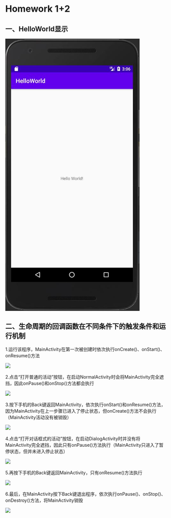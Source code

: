 # **Homework 1+2**

## **一、HelloWorld显示**

![](https://github.com/cwj609690575/2018118112_Android/blob/homework/Homework%201%262/PrintScreen/HelloWorld.JPG)

## **二、生命周期的回调函数在不同条件下的触发条件和运行机制**

1.运行该程序，MainActivity在第一次被创建时依次执行onCreate()、onStart()、onResume()方法

![](https://github.com/cwj609690575/2018118112_Android/blob/homework/Homework%201%2B2/PrintScreen/1.%E5%90%AF%E5%8A%A8%E4%B8%BB%E8%A6%81%E6%B4%BB%E5%8A%A8.JPG)

2.点击“打开普通的活动”按钮，在启动NormalActivity时会将MainActivity完全遮挡，因此onPause()和onStop()方法都会执行

![](https://github.com/cwj609690575/2018118112_Android/blob/homework/Homework%201%2B2/PrintScreen/2.%E5%90%AF%E5%8A%A8%E6%99%AE%E9%80%9A%E6%B4%BB%E5%8A%A8.JPG)

3.按下手机的Back键返回MainActivity，依次执行onStart()和onResume()方法，因为MainActivity在上一步骤已进入了停止状态，但onCreate()方法不会执行（MainActivity活动没有被销毁）

![](https://github.com/cwj609690575/2018118112_Android/blob/homework/Homework%201%2B2/PrintScreen/3.%E9%80%80%E5%87%BA%E6%99%AE%E9%80%9A%E6%B4%BB%E5%8A%A8.JPG)

4.点击“打开对话框式的活动”按钮，在启动DialogActivity时并没有将MainActivity完全遮挡，因此只有onPause()方法执行（MainActivity只进入了暂停状态，但并未进入停止状态）

![](https://github.com/cwj609690575/2018118112_Android/blob/homework/Homework%201%2B2/PrintScreen/4.%E5%90%AF%E5%8A%A8%E5%AF%B9%E8%AF%9D%E6%A1%86%E6%B4%BB%E5%8A%A8.JPG)

5.再按下手机的Back键返回MainActivity，只有onResume()方法执行

![](https://github.com/cwj609690575/2018118112_Android/blob/homework/Homework%201%2B2/PrintScreen/5.%E9%80%80%E5%87%BA%E5%AF%B9%E8%AF%9D%E6%A1%86%E6%B4%BB%E5%8A%A8.JPG)

6.最后，在MainActivity按下Back键退出程序，依次执行onPause()、onStop()、onDestroy()方法，将MainActivity销毁

![](https://github.com/cwj609690575/2018118112_Android/blob/homework/Homework%201%2B2/PrintScreen/6.%E9%80%80%E5%87%BA%E4%B8%BB%E8%A6%81%E6%B4%BB%E5%8A%A8.JPG)